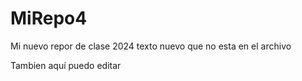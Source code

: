 # MiRepo4
Mi nuevo repor de clase 2024
texto nuevo que no esta en el archivo

Tambien aquí puedo editar

